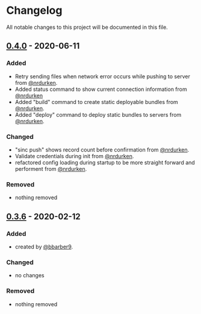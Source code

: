 # Changelog

All notable changes to this project will be documented in this file.

## [0.4.0] - 2020-06-11

### Added

- Retry sending files when network error occurs while pushing to server from [@nrdurken].
- Added status command to show current connection information from [@nrdurken]
- Added "build" command to create static deployable bundles from [@nrdurken].
- Added "deploy" command to deploy static bundles to servers from [@nrdurken].

### Changed

- "sinc push" shows record count before confirmation from [@nrdurken].
- Validate credentials during init from [@nrdurken].
- refactored config loading during startup to be more straight forward and performent from [@nrdurken].

### Removed

- nothing removed

## [0.3.6] - 2020-02-12

### Added

- created by [@bbarber9](https://github.com/bbarber9).

### Changed

- no changes

### Removed

- nothing removed

[0.3.6]: https://github.com/nuvolo/
[0.4.0]: https://github.com/nuvolo/sincronia/releases/tag/v0.4.0
[@nrdurken]: https://github.com/nrdurken

